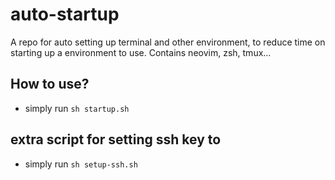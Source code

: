 # auto-startup
A repo for auto setting up terminal and other environment, to reduce time on starting up a environment to use. Contains neovim, zsh, tmux...
## How to use?
- simply run `sh startup.sh`
## extra script for setting ssh key to 
- simply run `sh setup-ssh.sh`
